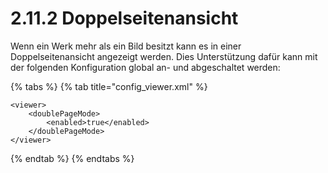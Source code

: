 # 2.11.2 Doppelseitenansicht

Wenn ein Werk mehr als ein Bild besitzt kann es in einer Doppelseitenansicht angezeigt werden. Dies Unterstützung dafür kann mit der folgenden Konfiguration global an- und abgeschaltet werden:

{% tabs %}
{% tab title="config\_viewer.xml" %}
```markup
<viewer>
    <doublePageMode>
        <enabled>true</enabled>
    </doublePageMode>
</viewer>
```
{% endtab %}
{% endtabs %}



